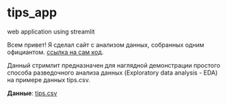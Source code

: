 # tips_app
web application using streamlit

Всем привет! Я сделал сайт с анализом данных, собранных одним официантом. [ссылка на сам код](https://github.com/SSanchay/example).

Данный стримлит предназначен для наглядной демонстрации простого способа разведочного анализа данных (Exploratory data analysis - EDA) на примере данных tips.csv. 

**Данные**: [tips.csv](https://raw.githubusercontent.com/mwaskom/seaborn-data/master/tips.csv)
